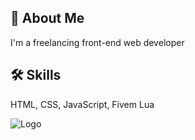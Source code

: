 
## 🚀 About Me
I'm a freelancing front-end web developer


## 🛠 Skills
HTML, CSS, JavaScript, Fivem Lua


![Logo](https://user-images.githubusercontent.com/74038190/213866269-5d00981c-7c98-46d7-8a8e-16f462f15227.gif)

